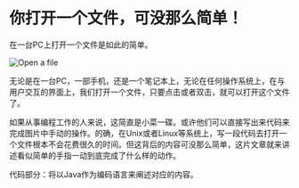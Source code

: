 # 你打开一个文件，可没那么简单！

在一台PC上打开一个文件是如此的简单。

![Open a file](F:\03_workspace\04_git\markdowns\Markdowns\pngs\OpenFile.gif)

无论是在一台PC，一部手机，还是一个笔记本上，无论在任何操作系统上，在与用户交互的界面上，我们打开一个文件，只要点击或者双击，就可以打开这个文件了。

如果从事编程工作的人来说，这简直是小菜一碟。或许他们可以直接写出来代码来完成图片中手动的操作。的确，在Unix或者Linux等系统上，写一段代码去打开一个文件根本不会花费很久的时间。但这背后的内容可没那么简单，这片文章就来讲述看似简单的手指一动到底完成了什么样的动作。

代码部分：将以Java作为编码语言来阐述对应的内容。

